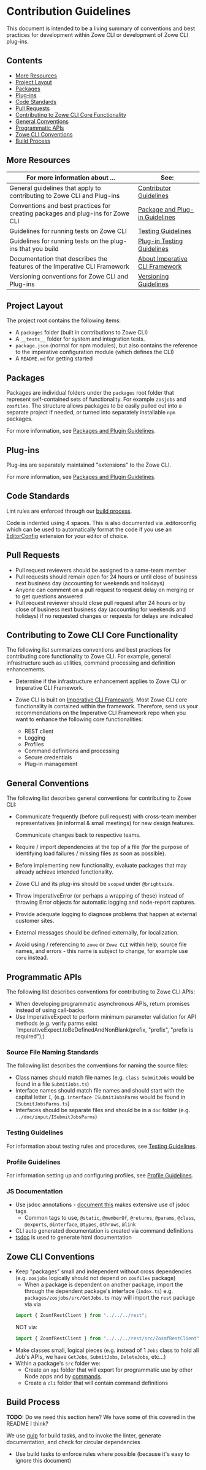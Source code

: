 # Contribution Guidelines
This document is intended to be a living summary of conventions and best practices for development within Zowe CLI or development of Zowe CLI plug-ins. 

## Contents
- [More Resources](#more-resources)
- [Project Layout](#project-layout)
- [Packages](#packages)
- [Plug-ins](#plug-ins)
- [Code Standards](#code-standards)
- [Pull Requests](#pull-requests)
- [Contributing to Zowe CLI Core Functionality](#contributing-to-zowe-cli-core-functionality)
- [General Conventions](#general-conventions)
- [Programmatic APIs](#programmatic-apis)
- [Zowe CLI Conventions](#zowe-cli-conventions)
- [Build Process](#build-process)

## More Resources
| For more information about ... | See: |
| ------------------------------ | ----- |
| General guidelines that apply to contributing to Zowe CLI and Plug-ins | [Contributor Guidelines](./CONTRIBUTING.md) |
| Conventions and best practices for creating packages and plug-ins for Zowe CLI | [Package and Plug-in Guidelines](./docs/PackagesAndPluginGuidelines.md)|
| Guidelines for running tests on Zowe CLI | [Testing Guidelines](./docs/TESTING.md) |
| Guidelines for running tests on the plug-ins that you build| [Plug-in Testing Guidelines](./docs/PluginTESTINGGuidelines.md) |
| Documentation that describes the features of the Imperative CLI Framework | [About Imperative CLI Framework](https://github.com/zowe/imperative/wiki) |
Versioning conventions for Zowe CLI and Plug-ins| [Versioning Guidelines](./docs/MaintainerVersioning.md) |

## Project Layout
The project root contains the following items:
- A `packages` folder (built in contributions to Zowe CLI)
- A `__tests__` folder for system and integration tests.
- `package.json` (normal for npm modules), but also contains the reference to the imperative configuration module (which defines the CLI)
- A `README.md` for getting started

## Packages
Packages are individual folders under the `packages` root folder that represent self-contained sets of functionality. For example `zosjobs` and `zosfiles`. The structure allows packages to be easily pulled out into a separate project if needed, or turned into separately installable `npm` packages.

For more information, see [Packages and Plugin Guidelines](./docs/PackagesAndPluginGuidelines.md).

## Plug-ins
Plug-ins are separately maintained "extensions" to the Zowe CLI. 

For more information, see [Packages and Plugin Guidelines](./docs/PackagesAndPluginGuidelines.md).

## Code Standards
Lint rules are enforced through our [build process](#build-process).   

Code is indented using 4 spaces. This is also documented via .editorconfig which can be used to automatically format the code if you use an [EditorConfig](http://editorconfig.org/) extension for your editor of choice.


## Pull Requests
- Pull request reviewers should be assigned to a same-team member
- Pull requests should remain open for 24 hours or until close of business next business day (accounting for weekends and holidays)
- Anyone can comment on a pull request to request delay on merging or to get questions answered
- Pull request reviewer should close pull request after 24 hours or by close of business next business day (accounting for weekends and holidays) if no requested changes or requests for delays are indicated

## Contributing to Zowe CLI Core Functionality
The following list summarizes conventions and best practices for contributing core functionality to Zowe CLI. For example, general infrastructure such as utilities, command processing and definition enhancements. 

- Determine if the infrastructure enhancement applies to Zowe CLI or Imperative CLI Framework. 
- Zowe CLI is built on [Imperative CLI Framework](https://github.com/zowe/imperative/wiki). Most Zowe CLI core functionality is contained within the framework. Therefore, send us your recommendations on the Imperative CLI Framework repo when you want to enhance the following core functionalities:  

  - REST client
  - Logging
  - Profiles
  - Command definitions and processing
  - Secure credentials
  - Plug-in management

## General Conventions
The following list describes general conventions for contributing to Zowe CLI:
- Communicate frequently (before pull request) with cross-team member representatives (in informal & small meetings) for new design features.

  Communicate changes back to respective teams.
- Require / import dependencies at the top of a file (for the purpose of identifying load failures / missing files as soon as possible).
- Before implementing new functionality, evaluate packages that may already achieve intended functionality.
- Zowe CLI and its plug-ins should be `scoped` under `@brightside`.
- Throw ImperativeError (or perhaps a wrapping of these) instead of throwing Error objects for automatic logging and node-report captures.
- Provide adequate logging to diagnose problems that happen at external customer sites.
- External messages should be defined externally, for localization.
- Avoid using / referencing to `zowe` or `Zowe CLI` within help, source file names, and errors - this name is subject to change, for example use `core` instead.

## Programmatic APIs
The following list describes conventions for contributing to Zowe CLI APIs:
- When developing programmatic asynchronous APIs, return promises instead of using call-backs
- Use ImperativeExpect to perform minimum parameter validation for API methods (e.g. verify parms exist `ImperativeExpect.toBeDefinedAndNonBlank(prefix, "prefix", "prefix is required");)

### Source File Naming Standards
The following list describes the conventions for naming the source files:

- Class names should match file names (e.g. `class SubmitJobs` would be found in a file `SubmitJobs.ts`)
- Interface names should match file names and should start with the capital letter `I`, (e.g. `interface ISubmitJobsParms` would be found in `ISubmitJobsParms.ts`)
- Interfaces should be separate files and should be in a `doc` folder (e.g. `../doc/input/ISubmitJobsParms`)

### Testing Guidelines

For information about testing rules and procedures, see [Testing Guidelines](./docs/TESTING.md).

### Profile Guidelines

For information setting up and configuring profiles, see [Profile Guidelines](./docs/ProfileGuidelines.md).

### JS Documentation
- Use jsdoc annotations - [document this](https://marketplace.visualstudio.com/items?itemName=joelday.docthis) makes extensive use of jsdoc tags
  - Common tags to use, `@static`, `@memberOf`, `@returns`, `@params`, `@class`, `@exports`, `@interface`, `@types`, `@throws`, `@link`
- CLI auto generated documentation is created via command definitions
- [tsdoc](http://typedoc.org/) is used to generate html documentation

## Zowe CLI Conventions

- Keep "packages" small and independent without cross dependencies (e.g. `zosjobs` logically should not depend on `zosfiles` package)
  - When a package is dependent on another package, import the through the dependent package's interface (`index.ts`) 
  e.g. `packages/zosjobs/src/GetJobs.ts` may will import the `rest` package via via
  ```typescript
  import { ZosmfRestClient } from "../../../rest";
  ```
  NOT via:
  ```typescript
  import { ZosmfRestClient } from "../../../rest/src/ZosmfRestClient";
  ```
- Make classes small, logical pieces (e.g. instead of 1 `Jobs` class to hold all Job's APIs, we have `GetJobs`, `SubmitJobs`, `DeleteJobs`, etc...)
- Within a package's `src` folder we:
  - Create an `api` folder that will export for programmatic use by other Node apps and by [commands](/docs/CommandFormatStandards.md).
  - Create a `cli` folder that will contain command definitions

## Build Process
**TODO:** Do we need this section here? We have some of this covered in the README I think?

We use [gulp](https://gulpjs.com/) for build tasks, and to invoke the linter, generate documentation, and check for circular dependencies 

- Use build tasks to enforce rules where possible (because it's easy to ignore this document)
